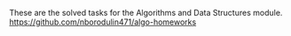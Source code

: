 These are the solved tasks for the Algorithms and Data Structures module. https://github.com/nborodulin471/algo-homeworks
